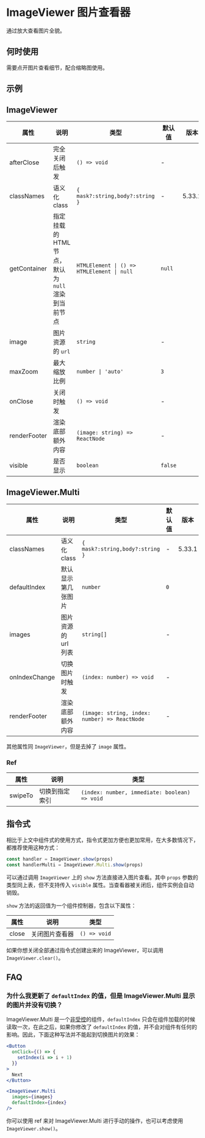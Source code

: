 # ImageViewer 图片查看器

通过放大查看图片全貌。

## 何时使用

需要点开图片查看细节，配合缩略图使用。

## 示例

<code src="./demos/demo1.tsx"></code>

## ImageViewer

| 属性 | 说明 | 类型 | 默认值 | 版本 |
| --- | --- | --- | --- | --- |
| afterClose | 完全关闭后触发 | `() => void` | - |
| classNames | 语义化 class | `{ mask?:string,body?:string }` | - | 5.33.1 |
| getContainer | 指定挂载的 HTML 节点，默认为 `null` 渲染到当前节点 | `HTMLElement \| () => HTMLElement \| null` | `null` |
| image | 图片资源的 `url` | `string` | - |
| maxZoom | 最大缩放比例 | `number \| 'auto'` | `3` |
| onClose | 关闭时触发 | `() => void` | - |
| renderFooter | 渲染底部额外内容 | `(image: string) => ReactNode` | - |
| visible | 是否显示 | `boolean` | `false` |

## ImageViewer.Multi

| 属性 | 说明 | 类型 | 默认值 | 版本 |
| --- | --- | --- | --- | --- |
| classNames | 语义化 class | `{ mask?:string,body?:string }` | - | 5.33.1 |
| defaultIndex | 默认显示第几张图片 | `number` | `0` |
| images | 图片资源的 url 列表 | `string[]` | - |
| onIndexChange | 切换图片时触发 | `(index: number) => void` | - |
| renderFooter | 渲染底部额外内容 | `(image: string, index: number) => ReactNode` | - |

其他属性同 `ImageViewer`，但是去掉了 `image` 属性。

### Ref

| 属性    | 说明           | 类型                                          |
| ------- | -------------- | --------------------------------------------- |
| swipeTo | 切换到指定索引 | `(index: number, immediate: boolean) => void` |

## 指令式

相比于上文中组件式的使用方式，指令式更加方便也更加常用，在大多数情况下，都推荐使用这种方式：

```ts | pure
const handler = ImageViewer.show(props)
const handlerMulti = ImageViewer.Multi.show(props)
```

可以通过调用 `ImageViewer` 上的 `show` 方法直接进入图片查看。其中 `props` 参数的类型同上表，但不支持传入 `visible` 属性。当查看器被关闭后，组件实例会自动销毁。

`show` 方法的返回值为一个组件控制器，包含以下属性：

| 属性  | 说明           | 类型         |
| ----- | -------------- | ------------ |
| close | 关闭图片查看器 | `() => void` |

如果你想关闭全部通过指令式创建出来的 ImageViewer，可以调用 `ImageViewer.clear()`。

## FAQ

### 为什么我更新了 `defaultIndex` 的值，但是 ImageViewer.Multi 显示的图片并没有切换？

ImageViewer.Multi 是一个[非受控](https://reactjs.org/docs/glossary.html#controlled-vs-uncontrolled-components)的组件，`defaultIndex` 只会在组件加载的时候读取一次，在此之后，如果你修改了 `defaultIndex` 的值，并不会对组件有任何的影响。因此，下面这种写法并不能起到切换图片的效果：

```jsx
<Button
  onClick={() => {
    setIndex(i => i + 1)
  }}
>
  Next
</Button>

<ImageViewer.Multi
  images={images}
  defaultIndex={index}
/>
```

你可以使用 ref 来对 ImageViewer.Multi 进行手动的操作，也可以考虑使用 `ImageViewer.show()`。
